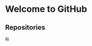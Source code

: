 # Welcome to GitHub

<script async src="https://epnt.ebay.com/static/epn-smart-tools.js"></script><ins class="epn-placement" data-config-id="5a5d376b7a00d1627cbd9897"></ins>
## Repositories

Ri<script async src="https://epnt.ebay.com/static/epn-smart-tools.js"></script><ins class="epn-placement" data-config-id="5a5d362520595044de2ac3ad"></ins>

<script async src="https://epnt.ebay.com/static/epn-smart-tools.js"></script><ins class="epn-placement" data-config-id="5a5d376b7a00d1627cbd9897"></ins>

